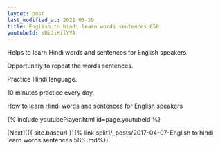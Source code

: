 ```yaml
---
layout: post
last_modified_at: 2021-03-29
title: English to hindi learn words sentences 850 
youtubeId: sUiJiHilYVA
---
```

 
 
Helps to learn Hindi words and sentences for English speakers.

Opportunitiy to repeat the words sentences. 

Practice Hindi language. 
 
10 minutes practice every day. 
 
How to learn Hindi words and sentences for English speakers 
 
{% include youtubePlayer.html id=page.youtubeId %}
 
 
[Next]({{ site.baseurl }}{% link  split1/_posts/2017-04-07-English to hindi learn words sentences 586 .md%})
 
